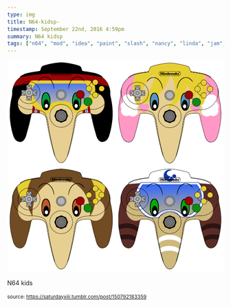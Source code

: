 ```yaml
---
type: img
title: N64-kidsp-
timestamp: September 22nd, 2016 4:59pm
summary: N64 kidsp 
tags: ["n64", "mod", "idea", "paint", "slash", "nancy", "linda", "jam", "art"]
---
```

<img src="../media/150792183359.png"/>
                                                                                          
N64 kids
 
                                    
                
                
                
                
                                
<small>source: https://saturdayxiii.tumblr.com/post/150792183359</small>